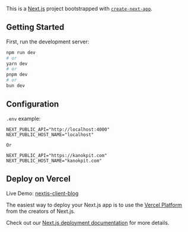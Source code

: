 This is a [Next.js](https://nextjs.org/) project bootstrapped with [`create-next-app`](https://github.com/vercel/next.js/tree/canary/packages/create-next-app).

## Getting Started

First, run the development server:

```bash
npm run dev
# or
yarn dev
# or
pnpm dev
# or
bun dev
```


## Configuration
`.env` example:

```
NEXT_PUBLIC_API="http://localhost:4000"
NEXT_PUBLIC_HOST_NAME="localhost"

Or

NEXT_PUBLIC_API="https://kanokpit.com"
NEXT_PUBLIC_HOST_NAME="kanokpit.com"
```


## Deploy on Vercel

Live Demo: <a href="https://nextjs-client-blog.vercel.app/" target="blank">nextjs-client-blog</a>

The easiest way to deploy your Next.js app is to use the [Vercel Platform](https://vercel.com/new?utm_medium=default-template&filter=next.js&utm_source=create-next-app&utm_campaign=create-next-app-readme) from the creators of Next.js.

Check out our [Next.js deployment documentation](https://nextjs.org/docs/deployment) for more details.
